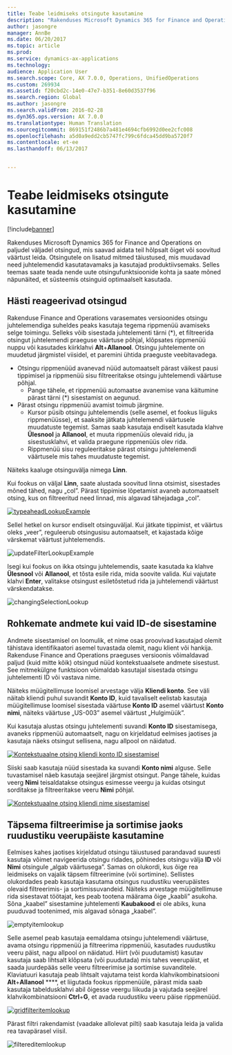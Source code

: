 ```yaml
---
title: Teabe leidmiseks otsingute kasutamine
description: "Rakenduses Microsoft Dynamics 365 for Finance and Operations on paljudel väljadel otsingud, mis saavad aidata teil hõlpsalt õiget või soovitud väärtust leida. Otsingutele on lisatud mitmed täiustused, mis muudavad need juhtelemendid kasutatavamaks ja kasutajad produktiivsemaks. Selles teemas saate teada nende uute otsingufunktsioonide kohta ja saate mõned näpunäited, et süsteemis otsinguid optimaalselt kasutada."
author: jasongre
manager: AnnBe
ms.date: 06/20/2017
ms.topic: article
ms.prod: 
ms.service: dynamics-ax-applications
ms.technology: 
audience: Application User
ms.search.scope: Core, AX 7.0.0, Operations, UnifiedOperations
ms.custom: 269934
ms.assetid: f20cbd2c-14e0-47e7-b351-8e60d3537f96
ms.search.region: Global
ms.author: jasongre
ms.search.validFrom: 2016-02-28
ms.dyn365.ops.version: AX 7.0.0
ms.translationtype: Human Translation
ms.sourcegitcommit: 869151f2486b7a481e4694cfb6992d0ee2cfc008
ms.openlocfilehash: a5d0a9edd2cb5747fc799c6fdca45dd9ba5720f7
ms.contentlocale: et-ee
ms.lasthandoff: 06/13/2017


---
```


# <a name="use-lookups-to-find-information"></a>Teabe leidmiseks otsingute kasutamine

[!include[banner](../includes/banner.md)]


Rakenduses Microsoft Dynamics 365 for Finance and Operations on paljudel väljadel otsingud, mis saavad aidata teil hõlpsalt õiget või soovitud väärtust leida. Otsingutele on lisatud mitmed täiustused, mis muudavad need juhtelemendid kasutatavamaks ja kasutajad produktiivsemaks. Selles teemas saate teada nende uute otsingufunktsioonide kohta ja saate mõned näpunäited, et süsteemis otsinguid optimaalselt kasutada.  

<a name="responsive-lookups"></a>Hästi reageerivad otsingud
------------------

Rakenduse Finance and Operations varasemates versioonides otsingu juhtelemendiga suheldes peaks kasutaja tegema rippmenüü avamiseks selge toimingu. Selleks võib sisestada juhtelementi tärni (\*), et filtreerida otsingut juhtelemendi praeguse väärtuse põhjal, klõpsates rippmenüü nuppu või kasutades kiirklahvi **Alt**+**Allanool**. Otsingu juhtelemente on muudetud järgmistel viisidel, et paremini ühtida praeguste veebitavadega.

-   Otsingu rippmenüüd avanevad nüüd automaatselt pärast väikest pausi tippimisel ja rippmenüü sisu filtreeritakse otsingu juhtelemendi väärtuse põhjal.
    -   Pange tähele, et rippmenüü automaatse avanemise vana käitumine pärast tärni (\*) sisestamist on aegunud.
-   Pärast otsingu rippmenüü avamist toimub järgmine.
    -   Kursor püsib otsingu juhtelemendis (selle asemel, et fookus liiguks rippmenüüsse), et saaksite jätkata juhtelemendi väärtusele muudatuste tegemist. Samas saab kasutaja endiselt kasutada klahve **Ülesnool** ja **Allanool**, et muuta rippmenüüs olevaid ridu, ja sisestusklahvi, et valida praegune rippmenüüs olev rida.
    -   Rippmenüü sisu reguleeritakse pärast otsingu juhtelemendi väärtusele mis tahes muudatuste tegemist.

Näiteks kaaluge otsinguvälja nimega **Linn**. 

Kui fookus on väljal **Linn**, saate alustada soovitud linna otsimist, sisestades mõned tähed, nagu „col”.  Pärast tippimise lõpetamist avaneb automaatselt otsing, kus on filtreeritud need linnad, mis algavad tähejadaga „col”. 

[![typeaheadLookupExample](./media/typeaheadlookupexample.png)](./media/typeaheadlookupexample.png) 

Sellel hetkel on kursor endiselt otsinguväljal. Kui jätkate tippimist, et väärtus oleks „veer”, reguleerub otsingusisu automaatselt, et kajastada kõige värskemat väärtust juhtelemendis. 

![updateFilterLookupExample](./media/updatefilterlookupexample.png) 

Isegi kui fookus on ikka otsingu juhtelemendis, saate kasutada ka klahve **Ülesnool** või **Allanool**, et tõsta esile rida, mida soovite valida. Kui vajutate klahvi **Enter**, valitakse otsingust esiletõstetud rida ja juhtelemendi väärtust värskendatakse. 

![changingSelectionLookup](./media/changingselectionlookup.png)

## <a name="typing-in-more-than-ids"></a>Rohkemate andmete kui vaid ID-de sisestamine
Andmete sisestamisel on loomulik, et nime osas proovivad kasutajad olemit tähistava identifikaatori asemel tuvastada olemit, nagu klient või hankija. Rakenduse Finance and Operations praeguses versioonis võimaldavad paljud (kuid mitte kõik) otsingud nüüd kontekstuaalsete andmete sisestust. See mitmekülgne funktsioon võimaldab kasutajal sisestada otsingu juhtelementi ID või vastava nime. 

Näiteks müügitellimuse loomisel arvestage välja **Kliendi konto**. See väli näitab kliendi puhul suvandit **Konto ID**, kuid tavaliselt eelistab kasutaja müügitellimuse loomisel sisestada väärtuse **Konto ID** asemel väärtust **Konto nimi**, näiteks väärtuse „US-003” asemel väärtust „Hulgimüük”.

Kui kasutaja alustas otsingu juhtelementi suvandi **Konto ID** sisestamisega, avaneks rippmenüü automaatselt, nagu on kirjeldatud eelmises jaotises ja kasutaja näeks otsingut sellisena, nagu allpool on näidatud.

[![Kontekstuaalne otsing kliendi konto ID sisestamisel](./media/howtocontextuallookups-1.png)](./media/howtocontextuallookups-1.png)

Siiski saab kasutaja nüüd sisestada ka suvandi **Konto nimi** alguse. Selle tuvastamisel näeb kasutaja seejärel järgmist otsingut. Pange tähele, kuidas veerg **Nimi** teisaldatakse otsingus esimesse veergu ja kuidas otsingut sorditakse ja filtreeritakse veeru **Nimi** põhjal.

[![Kontekstuaalne otsing kliendi nime sisestamisel](./media/howtocontextuallookups-2.png)](./media/howtocontextuallookups-2.png)

## <a name="using-grid-column-headers-for-more-advanced-filtering-and-sorting"></a>Täpsema filtreerimise ja sortimise jaoks ruudustiku veerupäiste kasutamine
Eelmises kahes jaotises kirjeldatud otsingu täiustused parandavad suuresti kasutaja võimet navigeerida otsingu ridades, põhinedes otsingu välja **ID** või **Nimi** otsingule „algab väärtusega”. Samas on olukordi, kus õige rea leidmiseks on vajalik täpsem filtreerimine (või sortimine). Sellistes olukordades peab kasutaja kasutama otsingus ruudustiku veerupäistes olevaid filtreerimis- ja sortimissuvandeid. Näiteks arvestage müügitellimuse rida sisestavat töötajat, kes peab tootena määrama õige „kaabli” asukoha. Sõna „kaabel” sisestamine juhtelementi **Kaubakood** ei ole abiks, kuna puuduvad tootenimed, mis algavad sõnaga „kaabel”. 

![emptyitemlookup](./media/emptyitemlookup.png) 

Selle asemel peab kasutaja eemaldama otsingu juhtelemendi väärtuse, avama otsingu rippmenüü ja filtreerima rippmenüü, kasutades ruudustiku veeru päist, nagu allpool on näidatud. Hiirt (või puudutamist) kasutav kasutaja saab lihtsalt klõpsata (või puudutada) mis tahes veerupäist, et saada juurdepääs selle veeru filtreerimise ja sortimise suvanditele. Klaviatuuri kasutaja peab lihtsalt vajutama teist korda klahvikombinatsiooni **Alt**+**Allanool** ****, et liigutada fookus rippmenüüle, pärast mida saab kasutaja tabeldusklahvi abil õigesse veergu liikuda ja vajutada seejärel klahvikombinatsiooni **Ctrl**+**G**, et avada ruudustiku veeru päise rippmenüüd. 

[![gridfilteritemlookup](./media/gridfilteritemlookup.png)](./media/gridfilteritemlookup.png) 

Pärast filtri rakendamist (vaadake allolevat pilti) saab kasutaja leida ja valida rea tavapärasel viisil. 

![filtereditemlookup](./media/filtereditemlookup.png)




